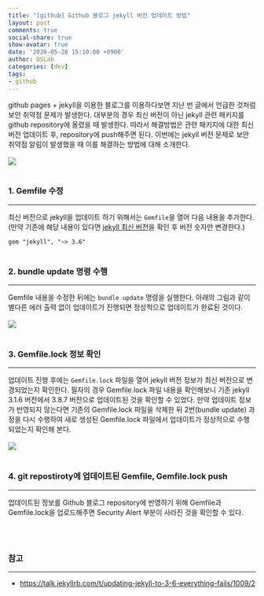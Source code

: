 ```yaml
---
title: "[github] Github 블로그 jekyll 버전 업데이트 방법"
layout: post
comments: true
social-share: true
show-avatar: true
date: '2020-05-28 15:10:00 +0900'
author: DSLab
categories: [dev]
tags:
- github
---
```


github pages + jekyll을 이용한 블로그를 이용하다보면 지난 번 글에서 언급한 것처럼 보안 취약점 문제가 발생한다. 대부분의 경우 최신 버전이 아닌 jekyll 관련 패키지를 github repository에 올렸을 때 발생한다. 따라서 해결방법은 관련 패키지에 대한 최신 버전 업데이트 후, repository에 push해주면 된다. 이번에는 jekyll 버전 문제로 보안 취약점 알림이 발생했을 때 이를 해결하는 방법에 대해 소개한다.<br><br>
![](/images/cse/jekyll_version.png)<br><br>

### 1. Gemfile 수정
---
최신 버전으로 jekyll을 업데이트 하기 위해서는 `Gemfile`을 열어 다음 내용을 추가한다. (만약 기존에 해당 내용이 있다면 [jekyll 최신 버전](https://jekyllrb.com/news/releases/)을 확인 후 버전 숫자만 변경한다.)<br>

``` gem "jekyll", "~> 3.6" ```<br><br>

### 2. bundle update 명령 수행
---
Gemfile 내용을 수정한 뒤에는 `bundle update` 명령을 실행한다. 아래의 그림과 같이 별다른 에러 출력 없이 업데이트가 진행되면 정상적으로 업데이트가 완료된 것이다.<br><br>
![](/images/cse/jekyll_version2.png)<br><br>

### 3. Gemfile.lock 정보 확인
---
업데이트 진행 후에는 `Gemfile.lock` 파일을 열어 jekyll 버전 정보가 최신 버전으로 변경되었는지 확인한다. 필자의 경우 Gemfile.lock 파일 내용을 확인해보니 기존 jekyll 3.1.6 버전에서 3.8.7 버전으로 업데이트된 것을 확인할 수 있었다. 만약 업데이트 정보가 반영되지 않는다면 기존의 Gemfile.lock 파일을 삭제한 뒤 2번(bundle update) 과정을 다시 수행하여 새로 생성된 Gemfile.lock 파일에서 업데이트가 정상적으로 수행되었는지 확인해 본다.<br><br>
![](/images/cse/jekyll_version3.png)<br><br>

### 4. git repostiroty에 업데이트된 Gemfile, Gemfile.lock push
---
업데이트된 정보를 Github 블로그 repository에 반영하기 위해 Gemfile과 Gemfile.lock을 업로드해주면 Security Alert 부분이 사라진 것을 확인할 수 있다.

<br><br>

### 참고
---
- https://talk.jekyllrb.com/t/updating-jekyll-to-3-6-everything-fails/1009/2
